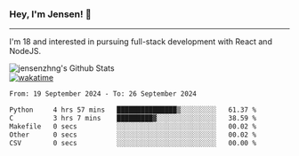 ### Hey, I'm Jensen! 👋

---

I'm 18 and interested in pursuing full-stack development with React and NodeJS.

![jensenzhng's Github Stats](https://github-readme-stats.vercel.app/api?username=jensenzhng&theme=dark&show_icons=true&count_private=true)
<br />
[![wakatime](https://wakatime.com/badge/user/cbfc263d-3611-4e36-8278-8fad45fe3f62.svg)](https://wakatime.com/@cbfc263d-3611-4e36-8278-8fad45fe3f62)

<!--START_SECTION:waka-->

```txt
From: 19 September 2024 - To: 26 September 2024

Python     4 hrs 57 mins   ███████████████▒░░░░░░░░░   61.37 %
C          3 hrs 7 mins    █████████▓░░░░░░░░░░░░░░░   38.59 %
Makefile   0 secs          ░░░░░░░░░░░░░░░░░░░░░░░░░   00.02 %
Other      0 secs          ░░░░░░░░░░░░░░░░░░░░░░░░░   00.02 %
CSV        0 secs          ░░░░░░░░░░░░░░░░░░░░░░░░░   00.00 %
```

<!--END_SECTION:waka-->
